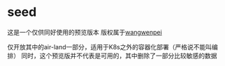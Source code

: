 # seed

这是一个仅供同好使用的预览版本
版权属于[wangwenpei](https://github.com/wangwenpei)

仅开放其中的air-land一部分，适用于K8s之外的容器化部署（严格说不能叫编排）
同时，这个预览版并不代表是可用的，其中删除了一部分比较敏感的数据
